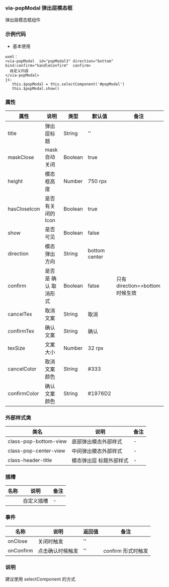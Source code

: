 ### via-popModal  弹出层模态框
  弹出层模态框组件


### 示例代码
* 基本使用
  
```
wxml：
<via-popModal  id="popModal3" direction="bottom" bind:confirm="handleConfirm"  confirm>
  自定义内容
</via-popModal>
js:
   this.$popModal = this.selectComponent('#popModal')
   this.$popModal.show()

```

 

### 属性
| 属性 | 说明 | 类型 | 默认值 | 备注 |
| --- | --- | --- | --- | --- |
| title | 弹出层标题 | String | '' | |
| maskClose | mask自动关闭 | Boolean | true | |
| height | 模态框高度 | Number | 750 rpx | |
| hasCloseIcon | 是否有关闭的Icon | Boolean | true | |
| show | 是否可见 | Boolean | false | |
| direction | 模态弹出方向 | String | bottom center | |
| confirm | 是否是 确认 取消形式 | Boolean | false | 只有 direction==bottom 时候生效 |
| cancelTex | 取消文案 | String | 取消 | |
| confirmTex | 确认文案 | String | 确认 | |
| texSize | 文案大小 | Number | 32 rpx | | 
| cancelColor | 取消文案颜色 | String | #333 | |
| confirmColor | 确认文案颜色 | String | #1976D2 | | |
 

 
 

### 外部样式类
| 类名 | 说明 | 备注 | 
| --- | --- | --- |
| class-pop-bottom-view | 底部弹出模态外部样式 | - |
| class-pop-center-view | 中间弹出模态外部样式 | - |
| class-header-title | 模态弹出层 标题外部样式 | - |

### 插槽
| 名称 | 说明 | 备注 |
| --- | --- | --- |
|   | 自定义插槽 |   - |
 


### 事件
| 名称 | 说明 | 返回值 | 备注 |
| --- | --- | --- | --- |
| onClose | 关闭时触发 | '' |  |
| onConfirm | 点击确认时候触发 | '' | confirm 形式时触发  |
  
### 说明

建议使用 selectComponent 的方式
